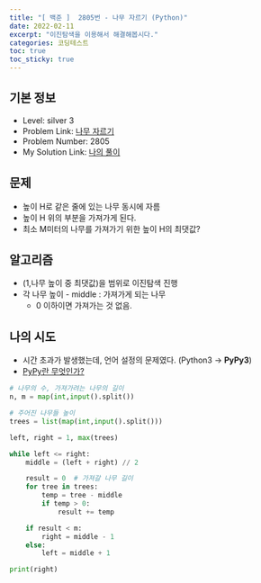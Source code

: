 ```yaml
---
title: "[ 백준 ]  2805번 - 나무 자르기 (Python)"
date: 2022-02-11
excerpt: "이진탐색을 이용해서 해결해봅시다."
categories: 코딩테스트
toc: true
toc_sticky: true
---
```




## 기본 정보
- Level: silver 3
- Problem Link: [나무 자르기](https://www.acmicpc.net/problem/2805)
- Problem Number: 2805
- My Solution Link: [나의 풀이](https://github.com/claire-1125/AlgoStudy/blob/main/baekjoon/BinarySearch/boj_2805.py)


## 문제

- 높이 H로 같은 줄에 있는 나무 동시에 자름
- 높이 H 위의 부분을 가져가게 된다.
- 최소 M미터의 나무를 가져가기 위한 높이 H의 최댓값?


## 알고리즘

- (1,나무 높이 중 최댓값)을 범위로 이진탐색 진행
- 각 나무 높이 - middle : 가져가게 되는 나무
    - 0 이하이면 가져가는 것 없음.


## 나의 시도

- 시간 초과가 발생했는데, 언어 설정의 문제였다. (Python3 → **PyPy3**)
- [PyPy란 무엇인가?](/이것저것/pypy)

```python
# 나무의 수, 가져가려는 나무의 길이
n, m = map(int,input().split())

# 주어진 나무들 높이
trees = list(map(int,input().split()))

left, right = 1, max(trees)

while left <= right:
    middle = (left + right) // 2

    result = 0  # 가져갈 나무 길이
    for tree in trees:
        temp = tree - middle
        if temp > 0:
            result += temp

    if result < m:
        right = middle - 1
    else:
        left = middle + 1

print(right)
```


